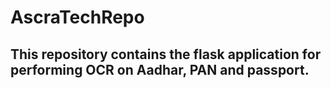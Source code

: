 # AscraTechRepo

##  This repository contains the flask application for performing OCR on Aadhar, PAN and passport. 